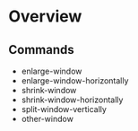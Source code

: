 # Overview

## Commands
* enlarge-window
* enlarge-window-horizontally
* shrink-window
* shrink-window-horizontally
* split-window-vertically
* other-window

